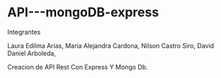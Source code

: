 # API---mongoDB-express

Integrantes

Laura Edilma Arias,
Maria Alejandra Cardona,
Nilson Castro Siro,
David Daniel Arboleda,

Creacion de API Rest
Con Express Y Mongo Db.
